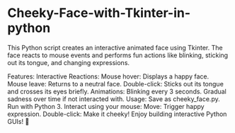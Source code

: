 # Cheeky-Face-with-Tkinter-in-python
This Python script creates an interactive animated face using Tkinter. The face reacts to mouse events and performs fun actions like blinking, sticking out its tongue, and changing expressions.

Features:
Interactive Reactions:
Mouse hover: Displays a happy face.
Mouse leave: Returns to a neutral face.
Double-click: Sticks out its tongue and crosses its eyes briefly.
Animations:
Blinking every 3 seconds.
Gradual sadness over time if not interacted with.
Usage:
Save as cheeky_face.py.
Run with Python 3.
Interact using your mouse:
Move: Trigger happy expression.
Double-click: Make it cheeky!
Enjoy building interactive Python GUIs! 🎉

